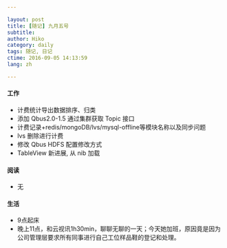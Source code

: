 ```yaml
---

layout: post  
title: [随记] 九月五号  
subtitle:   
author: Hiko  
category: daily
tags: 随记, 日记  
ctime: 2016-09-05 14:13:59  
lang: zh  

---
```



#### 工作

- 计费统计导出数据排序、归类
- 添加 Qbus2.0-1.5 通过集群获取 Topic 接口
- 计费记录+redis/mongoDB/lvs/mysql-offline等模块名称以及同步问题
- lvs 删除进行计费
- 修改 Qbus HDFS 配置修改方式
- TableView 新进展, 从 nib 加载

#### 阅读

- 无

#### 生活

- 9点起床
- 晚上11点，和云视讯1h30min，聊聊无聊的一天；今天她加班，原因竟是因为公司管理层要求所有同事进行自己工位样品鞋的登记和处理。